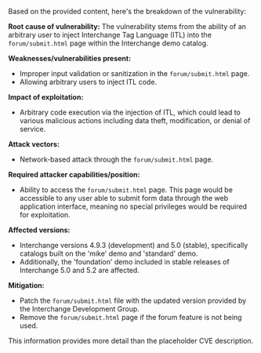 Based on the provided content, here's the breakdown of the vulnerability:

**Root cause of vulnerability:**
The vulnerability stems from the ability of an arbitrary user to inject Interchange Tag Language (ITL) into the `forum/submit.html` page within the Interchange demo catalog.

**Weaknesses/vulnerabilities present:**
- Improper input validation or sanitization in the `forum/submit.html` page.
- Allowing arbitrary users to inject ITL code.

**Impact of exploitation:**
- Arbitrary code execution via the injection of ITL, which could lead to various malicious actions including data theft, modification, or denial of service.

**Attack vectors:**
- Network-based attack through the `forum/submit.html` page.

**Required attacker capabilities/position:**
- Ability to access the `forum/submit.html` page. This page would be accessible to any user able to submit form data through the web application interface, meaning no special privileges would be required for exploitation.

**Affected versions:**
- Interchange versions 4.9.3 (development) and 5.0 (stable), specifically catalogs built on the 'mike' demo and 'standard' demo.
- Additionally, the 'foundation' demo included in stable releases of Interchange 5.0 and 5.2 are affected.

**Mitigation:**
- Patch the `forum/submit.html` file with the updated version provided by the Interchange Development Group.
- Remove the `forum/submit.html` page if the forum feature is not being used.

This information provides more detail than the placeholder CVE description.